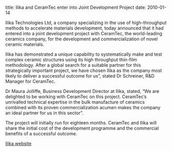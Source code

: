title: Ilika and CeramTec enter into Joint Development Project 
date: 2010-01-14  

Ilika Technologies Ltd, a company specializing in the use of high-throughput methods to accelerate materials development, today announced that it had entered into a joint development project with CeramTec, the world-leading ceramics company, for the development and commercialization of novel ceramic materials.
<!--break-->
Ilika has demonstrated a unique capability to systematically make and test complex ceramic structures using its high throughput thin-film methodology. After a global search for a suitable partner for this strategically important project, we have chosen Ilika as the company most likely to deliver a successful outcome for us”, stated Dr Schreiner, R&D Manager for CeramTec. 

Dr Maura Jolliffe, Business Development Director at Ilika, stated, “We are delighted to be working with CeramTec on this project. CeramTec’s unrivalled technical expertise in the bulk manufacture of ceramics combined with its proven commercialization acumen makes the company an ideal partner for us in this sector”. 

The project will initially run for eighteen months. CeramTec and Ilika will share the initial cost of the development programme and the commercial benefits of a successful outcome.

[Ilika website](http://www.ilika.com)
